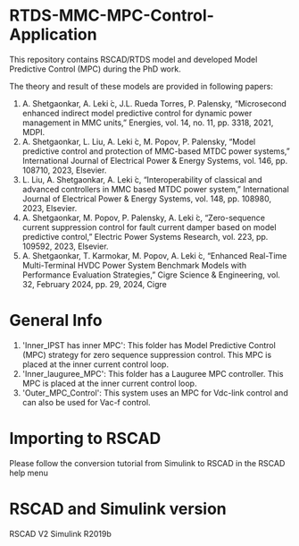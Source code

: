 # RTDS-MMC-MPC-Control-Application
This repository contains RSCAD/RTDS model and developed Model Predictive Control (MPC) during the PhD work. 

The theory and result of these models are provided in following papers: 

1. A. Shetgaonkar, A. Leki ́c, J.L. Rueda Torres, P. Palensky, “Microsecond enhanced
indirect model predictive control for dynamic power management in MMC units,”
Energies, vol. 14, no. 11, pp. 3318, 2021, MDPI.
2. A. Shetgaonkar, L. Liu, A. Leki ́c, M. Popov, P. Palensky, “Model predictive control
and protection of MMC-based MTDC power systems,” International Journal of
Electrical Power & Energy Systems, vol. 146, pp. 108710, 2023, Elsevier.
3. L. Liu, A. Shetgaonkar, A. Leki ́c, “Interoperability of classical and advanced
controllers in MMC based MTDC power system,” International Journal of
Electrical Power & Energy Systems, vol. 148, pp. 108980, 2023, Elsevier.
4. A. Shetgaonkar, M. Popov, P. Palensky, A. Leki ́c, “Zero-sequence current
suppression control for fault current damper based on model predictive control,”
Electric Power Systems Research, vol. 223, pp. 109592, 2023, Elsevier.
5. A. Shetgaonkar, T. Karmokar, M. Popov, A. Leki ́c, “Enhanced Real-Time
Multi-Terminal HVDC Power System Benchmark Models with Performance
Evaluation Strategies,” Cigre Science & Engineering, vol. 32, February 2024, pp. 29,
2024, Cigre

   
# General Info

1. 'Inner_IPST has inner MPC': This folder has Model Predictive Control (MPC) strategy for zero sequence suppression control. This MPC is placed at the inner current control loop. 
2. 'Inner_lauguree_MPC': This folder has a Lauguree MPC controller. This MPC is placed at the inner current control loop. 
3. 'Outer_MPC_Control': This system uses an MPC for Vdc-link control and can also be used for Vac-f control.

# Importing to RSCAD 

Please follow the conversion tutorial from Simulink to RSCAD in the RSCAD help menu

# RSCAD and Simulink version

RSCAD V2
Simulink R2019b
